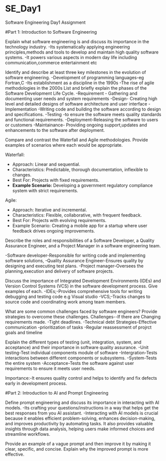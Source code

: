 # SE_Day1
Software Engineering Day1 Assignment

#Part 1: Introduction to Software Engineering

Explain what software engineering is and discuss its importance in the technology industry.
-Its systematically applying engineering principles,methods and tools to develop and maintain high quality software systems.
-It powers various aspects in modern day life including communication,commerce entertainment etc

Identify and describe at least three key milestones in the evolution of software engineering.
-Development of programming languages-eg Fortran,C
-Its establishment as a discipline in the 1990s
-The rise of agile methodologies in the 2000s
List and briefly explain the phases of the Software Development Life Cycle.
-Requirement - Gathering and documenting user needs and system requirements
-Design- Creating high level and detailed designs of software architecture and user interface
-Implementation -Writing code and building the software according to design and specifications.
-Testing -to ensure the software meets quality standards and functional requirements.
-Deployment-Releasing the software to users or customers
-Maintainance- Providing ongoing support,updates and enhancements to the software after deployment.


Compare and contrast the Waterfall and Agile methodologies. Provide examples of scenarios where each would be appropriate.


Waterfall:

- Approach: Linear and sequential.
- Characteristics: Predictable, thorough documentation, inflexible to changes.
- Best For: Projects with fixed requirements.
- **Example Scenario:** Developing a government regulatory compliance system with strict requirements.

Agile:

- Approach: Iterative and incremental.
- Characteristics: Flexible, collaborative, with frequent feedback.
- Best For: Projects with evolving requirements.
- Example Scenario: Creating a mobile app for a startup where user feedback drives ongoing improvements.

Describe the roles and responsibilities of a Software Developer, a Quality Assurance Engineer, and a Project Manager in a software engineering team.

-Software developer-Responsible for writing code and implementing software solutions,
-Quality Assurance Engineer-Ensures quality by designing and executing test plans.
-Project manager-Oversees the planning,execution and delivery of software projects.

Discuss the importance of Integrated Development Environments (IDEs) and Version Control Systems (VCS) in the software development process. Give examples of each.
-IDEs;-Provides comprehensive tools for writing debugging and testing code e.g Visual studio
-VCS;-Tracks changes to source code and coordinating work among team members.

What are some common challenges faced by software engineers? Provide strategies to overcome these challenges.
Challenges--If there are Changing requirements made.
           -Tight deadlines.
           -Technical debt
Strategies-Effective communication
          -prioritization of tasks
          -Regular reassessment of projrct goals and timeline


Explain the different types of testing (unit, integration, system, and acceptance) and their importance in software quality assurance.
-Unit testing-Test individual components module of software
-Intergration-Tests interactions between different components or subsystems.
-System-Tests the entire system
-Acceptance-Tests the software against user requirements to ensure it meets user needs.

Importance:-It ensures quality control and helps to identify and fix defects early in development process.

#Part 2: Introduction to AI and Prompt Engineering


Define prompt engineering and discuss its importance in interacting with AI models.
-Its crafting your questions/instructions in a way that helps get the best responses from you AI assistant.
-Interacting with AI models is crucial because it enables efficient problem-solving, enhances decision-making, and improves productivity by automating tasks. It also provides valuable insights through data analysis, helping users make informed choices and streamline workflows.



Provide an example of a vague prompt and then improve it by making it clear, specific, and concise. Explain why the improved prompt is more effective.
